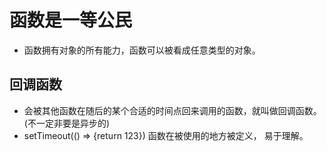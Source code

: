 # 函数是一等公民

* 函数拥有对象的所有能力，函数可以被看成任意类型的对象。

## 回调函数

* 会被其他函数在随后的某个合适的时间点回来调用的函数，就叫做回调函数。(不一定非要是异步的)
* setTimeout(() => {return 123}) 函数在被使用的地方被定义， 易于理解。